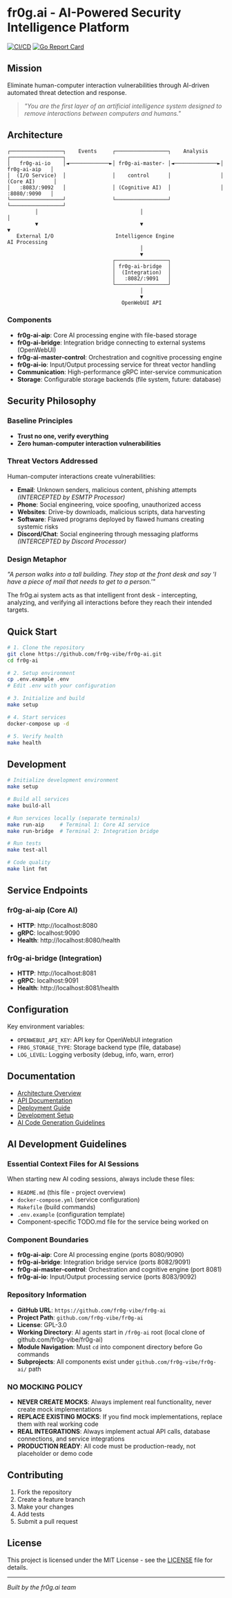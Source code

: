 # fr0g.ai - AI-Powered Security Intelligence Platform

[![CI/CD](https://github.com/fr0g-vibe/fr0g-ai/workflows/CI/badge.svg)](https://github.com/fr0g-vibe/fr0g-ai/actions)
[![Go Report Card](https://goreportcard.com/badge/github.com/fr0g-vibe/fr0g-ai)](https://goreportcard.com/report/github.com/fr0g-vibe/fr0g-ai)

## Mission
Eliminate human-computer interaction vulnerabilities through AI-driven automated threat detection and response.

> *"You are the first layer of an artificial intelligence system designed to remove interactions between computers and humans."*

## Architecture

```
┌─────────────────┐    Events     ┌─────────────────┐    Analysis    ┌─────────────────┐
│   fr0g-ai-io    │◄─────────────►│ fr0g-ai-master- │◄──────────────►│   fr0g-ai-aip   │
│  (I/O Service)  │               │    control      │                │  (Core AI)      │
│   :8083/:9092   │               │ (Cognitive AI)  │                │   :8080/:9090   │
└─────────────────┘               └─────────────────┘                └─────────────────┘
         │                                 │                                   │
         ▼                                 ▼                                   ▼
   External I/O                    Intelligence Engine                   AI Processing
                                           │
                                           ▼
                                  ┌─────────────────┐
                                  │ fr0g-ai-bridge  │
                                  │  (Integration)  │
                                  │   :8082/:9091   │
                                  └─────────────────┘
                                           │
                                           ▼
                                     OpenWebUI API
```

### Components
- **fr0g-ai-aip**: Core AI processing engine with file-based storage
- **fr0g-ai-bridge**: Integration bridge connecting to external systems (OpenWebUI)
- **fr0g-ai-master-control**: Orchestration and cognitive processing engine
- **fr0g-ai-io**: Input/Output processing service for threat vector handling
- **Communication**: High-performance gRPC inter-service communication
- **Storage**: Configurable storage backends (file system, future: database)

## Security Philosophy

### Baseline Principles
- **Trust no one, verify everything**
- **Zero human-computer interaction vulnerabilities**

### Threat Vectors Addressed
Human-computer interactions create vulnerabilities:
- **Email**: Unknown senders, malicious content, phishing attempts *(INTERCEPTED by ESMTP Processor)*
- **Phone**: Social engineering, voice spoofing, unauthorized access
- **Websites**: Drive-by downloads, malicious scripts, data harvesting
- **Software**: Flawed programs deployed by flawed humans creating systemic risks
- **Discord/Chat**: Social engineering through messaging platforms *(INTERCEPTED by Discord Processor)*

### Design Metaphor
*"A person walks into a tall building. They stop at the front desk and say 'I have a piece of mail that needs to get to a person.'"*

The fr0g.ai system acts as that intelligent front desk - intercepting, analyzing, and verifying all interactions before they reach their intended targets.

## Quick Start

```bash
# 1. Clone the repository
git clone https://github.com/fr0g-vibe/fr0g-ai.git
cd fr0g-ai

# 2. Setup environment
cp .env.example .env
# Edit .env with your configuration

# 3. Initialize and build
make setup

# 4. Start services
docker-compose up -d

# 5. Verify health
make health
```

## Development

```bash
# Initialize development environment
make setup

# Build all services
make build-all

# Run services locally (separate terminals)
make run-aip     # Terminal 1: Core AI service
make run-bridge  # Terminal 2: Integration bridge

# Run tests
make test-all

# Code quality
make lint fmt
```

## Service Endpoints

### fr0g-ai-aip (Core AI)
- **HTTP**: http://localhost:8080
- **gRPC**: localhost:9090
- **Health**: http://localhost:8080/health

### fr0g-ai-bridge (Integration)
- **HTTP**: http://localhost:8081
- **gRPC**: localhost:9091
- **Health**: http://localhost:8081/health

## Configuration

Key environment variables:
- `OPENWEBUI_API_KEY`: API key for OpenWebUI integration
- `FR0G_STORAGE_TYPE`: Storage backend type (file, database)
- `LOG_LEVEL`: Logging verbosity (debug, info, warn, error)

## Documentation

- [Architecture Overview](docs/architecture.md)
- [API Documentation](docs/api/)
- [Deployment Guide](docs/deployment.md)
- [Development Setup](docs/development.md)
- [AI Code Generation Guidelines](docs/ai-guidelines.md)

## AI Development Guidelines

### Essential Context Files for AI Sessions
When starting new AI coding sessions, always include these files:
- `README.md` (this file - project overview)
- `docker-compose.yml` (service configuration)
- `Makefile` (build commands)
- `.env.example` (configuration template)
- Component-specific TODO.md file for the service being worked on

### Component Boundaries
- **fr0g-ai-aip**: Core AI processing engine (ports 8080/9090)
- **fr0g-ai-bridge**: Integration bridge service (ports 8082/9091)  
- **fr0g-ai-master-control**: Orchestration and cognitive engine (port 8081)
- **fr0g-ai-io**: Input/Output processing service (ports 8083/9092)

### Repository Information
- **GitHub URL**: `https://github.com/fr0g-vibe/fr0g-ai`
- **Project Path**: `github.com/fr0g-vibe/fr0g-ai`
- **License**: GPL-3.0
- **Working Directory**: AI agents start in `/fr0g-ai` root (local clone of github.com/fr0g-vibe/fr0g-ai)
- **Module Navigation**: Must `cd` into component directory before Go commands
- **Subprojects**: All components exist under `github.com/fr0g-vibe/fr0g-ai/` path

### NO MOCKING POLICY
- **NEVER CREATE MOCKS**: Always implement real functionality, never create mock implementations
- **REPLACE EXISTING MOCKS**: If you find mock implementations, replace them with real working code
- **REAL INTEGRATIONS**: Always implement actual API calls, database connections, and service integrations
- **PRODUCTION READY**: All code must be production-ready, not placeholder or demo code

## Contributing

1. Fork the repository
2. Create a feature branch
3. Make your changes
4. Add tests
5. Submit a pull request

## License

This project is licensed under the MIT License - see the [LICENSE](LICENSE) file for details.

---

*Built by the fr0g.ai team*
